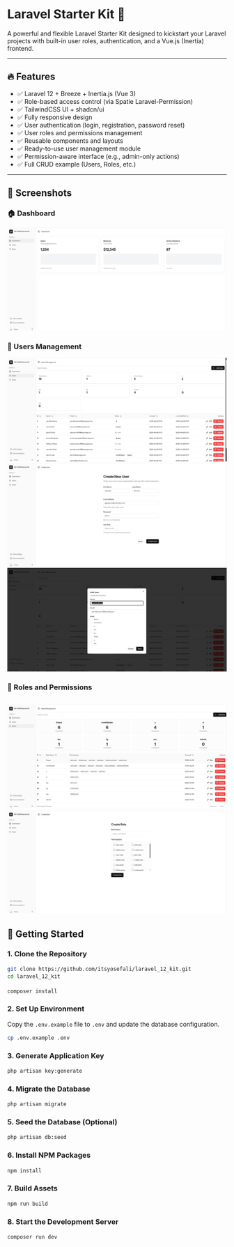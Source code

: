 # Laravel Starter Kit 🚀

A powerful and flexible Laravel Starter Kit designed to kickstart your Laravel projects with built-in user roles, authentication, and a Vue.js (Inertia) frontend.

---

## 🔥 Features

- ✅ Laravel 12 + Breeze + Inertia.js (Vue 3)
- ✅ Role-based access control (via Spatie Laravel-Permission)
- ✅ TailwindCSS UI + shadcn/ui
- ✅ Fully responsive design
- ✅ User authentication (login, registration, password reset)
- ✅ User roles and permissions management
- ✅ Reusable components and layouts
- ✅ Ready-to-use user management module
- ✅ Permission-aware interface (e.g., admin-only actions)
- ✅ Full CRUD example (Users, Roles, etc.)

---

## 📸 Screenshots

### 🏠 Dashboard  
![Dashboard](public/1.png)

### 👥 Users Management  
![Users](public/2.png)
![Create User](public/4.png)
![Edit User](public/3.png)
### 🔐 Roles and Permissions  
![Roles](public/5.png)
![Create Role](public/6.png)
---

## 🚀 Getting Started

### 1. Clone the Repository

```bash
git clone https://github.com/itsyosefali/laravel_12_kit.git
cd laravel_12_kit

composer install
```
### 2. Set Up Environment
Copy the `.env.example` file to `.env` and update the database configuration.

```bash
cp .env.example .env
```
### 3. Generate Application Key

```bash
php artisan key:generate
```
### 4. Migrate the Database

```bash
php artisan migrate
```
### 5. Seed the Database (Optional)

```bash
php artisan db:seed
```
### 6. Install NPM Packages

```bash
npm install
```
### 7. Build Assets

```bash
npm run build
```
### 8. Start the Development Server

```bash
composer run dev
```
